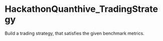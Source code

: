 # HackathonQuanthive_TradingStrategy
 Build a trading strategy, that satisfies the given benchmark metrics.
